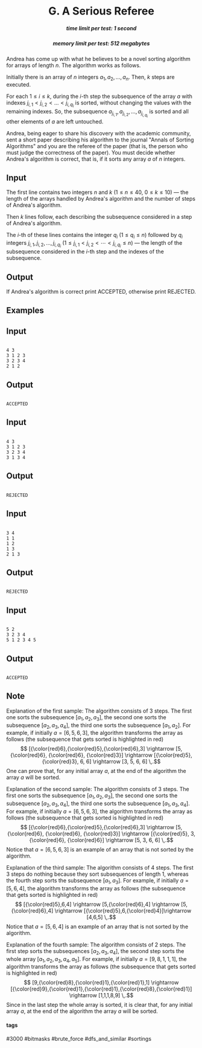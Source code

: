 <h1 style='text-align: center;'> G. A Serious Referee</h1>

<h5 style='text-align: center;'>time limit per test: 1 second</h5>
<h5 style='text-align: center;'>memory limit per test: 512 megabytes</h5>

Andrea has come up with what he believes to be a novel sorting algorithm for arrays of length $n$. The algorithm works as follows.

Initially there is an array of $n$ integers $a_1,\, a_2,\, \dots,\, a_n$. Then, $k$ steps are executed.

For each $1\le i\le k$, during the $i$-th step the subsequence of the array $a$ with indexes $j_{i,1}< j_{i,2}< \dots< j_{i, q_i}$ is sorted, without changing the values with the remaining indexes. So, the subsequence $a_{j_{i,1}},\, a_{j_{i,2}},\, \dots,\, a_{j_{i,q_i}}$ is sorted and all other elements of $a$ are left untouched.

Andrea, being eager to share his discovery with the academic community, sent a short paper describing his algorithm to the journal "Annals of Sorting Algorithms" and you are the referee of the paper (that is, the person who must judge the correctness of the paper). You must decide whether Andrea's algorithm is correct, that is, if it sorts any array $a$ of $n$ integers.

## Input

The first line contains two integers $n$ and $k$ ($1\le n\le 40$, $0\le k\le 10$) — the length of the arrays handled by Andrea's algorithm and the number of steps of Andrea's algorithm.

Then $k$ lines follow, each describing the subsequence considered in a step of Andrea's algorithm.

The $i$-th of these lines contains the integer $q_i$ ($1\le q_i\le n$) followed by $q_i$ integers $j_{i,1},\,j_{i,2},\,\dots,\, j_{i,q_i}$ ($1\le j_{i,1}<j_{i,2}<\cdots<j_{i,q_i}\le n$) — the length of the subsequence considered in the $i$-th step and the indexes of the subsequence.

## Output

If Andrea's algorithm is correct print ACCEPTED, otherwise print REJECTED.

## Examples

## Input


```

4 3
3 1 2 3
3 2 3 4
2 1 2

```
## Output


```

ACCEPTED

```
## Input


```

4 3
3 1 2 3
3 2 3 4
3 1 3 4

```
## Output


```

REJECTED

```
## Input


```

3 4
1 1
1 2
1 3
2 1 3

```
## Output


```

REJECTED

```
## Input


```

5 2
3 2 3 4
5 1 2 3 4 5

```
## Output


```

ACCEPTED

```
## Note

Explanation of the first sample: The algorithm consists of $3$ steps. The first one sorts the subsequence $[a_1, a_2, a_3]$, the second one sorts the subsequence $[a_2, a_3, a_4]$, the third one sorts the subsequence $[a_1,a_2]$. For example, if initially $a=[6, 5, 6, 3]$, the algorithm transforms the array as follows (the subsequence that gets sorted is highlighted in red) $$ [{\color{red}6},{\color{red}5},{\color{red}6},3] \rightarrow [5, {\color{red}6}, {\color{red}6}, {\color{red}3}] \rightarrow [{\color{red}5}, {\color{red}3}, 6, 6] \rightarrow [3, 5, 6, 6] \,.$$ One can prove that, for any initial array $a$, at the end of the algorithm the array $a$ will be sorted.

Explanation of the second sample: The algorithm consists of $3$ steps. The first one sorts the subsequence $[a_1, a_2, a_3]$, the second one sorts the subsequence $[a_2, a_3, a_4]$, the third one sorts the subsequence $[a_1,a_3,a_4]$. For example, if initially $a=[6, 5, 6, 3]$, the algorithm transforms the array as follows (the subsequence that gets sorted is highlighted in red) $$ [{\color{red}6},{\color{red}5},{\color{red}6},3] \rightarrow [5, {\color{red}6}, {\color{red}6}, {\color{red}3}] \rightarrow [{\color{red}5}, 3, {\color{red}6}, {\color{red}6}] \rightarrow [5, 3, 6, 6] \,.$$ Notice that $a=[6,5,6,3]$ is an example of an array that is not sorted by the algorithm.

Explanation of the third sample: The algorithm consists of $4$ steps. The first $3$ steps do nothing because they sort subsequences of length $1$, whereas the fourth step sorts the subsequence $[a_1,a_3]$. For example, if initially $a=[5,6,4]$, the algorithm transforms the array as follows (the subsequence that gets sorted is highlighted in red) $$ [{\color{red}5},6,4] \rightarrow [5,{\color{red}6},4] \rightarrow [5,{\color{red}6},4] \rightarrow [{\color{red}5},6,{\color{red}4}]\rightarrow [4,6,5] \,.$$ Notice that $a=[5,6,4]$ is an example of an array that is not sorted by the algorithm.

Explanation of the fourth sample: The algorithm consists of $2$ steps. The first step sorts the subsequences $[a_2,a_3,a_4]$, the second step sorts the whole array $[a_1,a_2,a_3,a_4,a_5]$. For example, if initially $a=[9,8,1,1,1]$, the algorithm transforms the array as follows (the subsequence that gets sorted is highlighted in red) $$ [9,{\color{red}8},{\color{red}1},{\color{red}1},1] \rightarrow [{\color{red}9},{\color{red}1},{\color{red}1},{\color{red}8},{\color{red}1}] \rightarrow [1,1,1,8,9] \,.$$ Since in the last step the whole array is sorted, it is clear that, for any initial array $a$, at the end of the algorithm the array $a$ will be sorted.



#### tags 

#3000 #bitmasks #brute_force #dfs_and_similar #sortings 